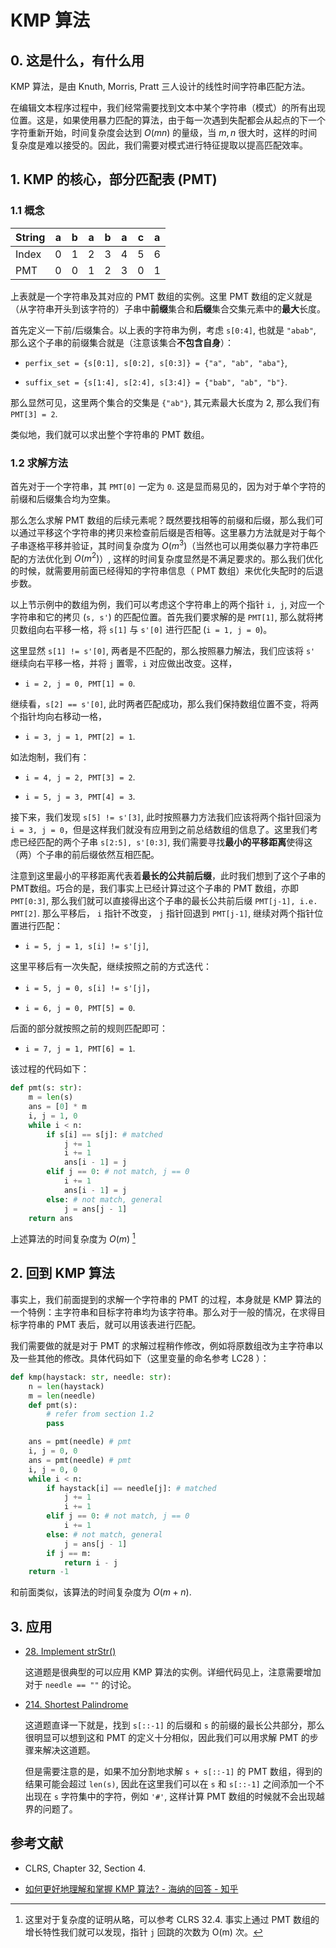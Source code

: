 # KMP 算法

## 0. 这是什么，有什么用

KMP 算法，是由 Knuth, Morris, Pratt 三人设计的线性时间字符串匹配方法。

在编辑文本程序过程中，我们经常需要找到文本中某个字符串（模式）的所有出现位置。这是，如果使用暴力匹配的算法，由于每一次遇到失配都会从起点的下一个字符重新开始，时间复杂度会达到 $O(mn)$ 的量级，当 $m, n$ 很大时，这样的时间复杂度是难以接受的。因此，我们需要对模式进行特征提取以提高匹配效率。

## 1. KMP 的核心，部分匹配表 (PMT)

### 1.1 概念

|String|a|b|a|b|a|c|a|
|------|-|-|-|-|-|-|-|
|Index |0|1|2|3|4|5|6|
|PMT   |0|0|1|2|3|0|1|

上表就是一个字符串及其对应的 PMT 数组的实例。这里 PMT 数组的定义就是（从字符串开头到该字符的）子串中**前缀**集合和**后缀**集合交集元素中的**最大**长度。

首先定义一下前/后缀集合。以上表的字符串为例，考虑 `s[0:4]`, 也就是 `"abab"`, 那么这个子串的前缀集合就是（注意该集合**不包含自身**）：

- `perfix_set = {s[0:1], s[0:2], s[0:3]} = {"a", "ab", "aba"}`,

- `suffix_set = {s[1:4], s[2:4], s[3:4]} = {"bab", "ab", "b"}`.

那么显然可见，这里两个集合的交集是 `{"ab"}`, 其元素最大长度为 2, 那么我们有 `PMT[3] = 2`.

类似地，我们就可以求出整个字符串的 PMT 数组。

### 1.2 求解方法

首先对于一个字符串，其 `PMT[0]` 一定为 `0`. 这是显而易见的，因为对于单个字符的前缀和后缀集合均为空集。

那么怎么求解 PMT 数组的后续元素呢？既然要找相等的前缀和后缀，那么我们可以通过平移这个字符串的拷贝来检查前后缀是否相等。这里暴力方法就是对于每个子串逐格平移并验证，其时间复杂度为 $O(m^3)$（当然也可以用类似暴力字符串匹配的方法优化到 $O(m^2)$）, 这样的时间复杂度显然是不满足要求的。那么我们优化的时候，就需要用前面已经得知的字符串信息（ PMT 数组）来优化失配时的后退步数。

以上节示例中的数组为例，我们可以考虑这个字符串上的两个指针 `i, j`, 对应一个字符串和它的拷贝 (`s, s'`) 的匹配位置。首先我们要求解的是 `PMT[1]`, 那么就将拷贝数组向右平移一格，将 `s[1]` 与 `s'[0]` 进行匹配 (`i = 1, j = 0`)。

这里显然 `s[1] != s'[0]`, 两者是不匹配的，那么按照暴力解法，我们应该将 `s'` 继续向右平移一格，并将 `j` 置零，`i` 对应做出改变。这样，

- `i = 2, j = 0, PMT[1] = 0`.

继续看，`s[2] == s'[0]`, 此时两者匹配成功，那么我们保持数组位置不变，将两个指针均向右移动一格，

- `i = 3, j = 1, PMT[2] = 1`.

如法炮制，我们有：

- `i = 4, j = 2, PMT[3] = 2`.

- `i = 5, j = 3, PMT[4] = 3`.

接下来，我们发现 `s[5] != s'[3]`, 此时按照暴力方法我们应该将两个指针回滚为 `i = 3, j = 0`，但是这样我们就没有应用到之前总结数组的信息了。这里我们考虑已经匹配的两个子串 `s[2:5], s'[0:3]`, 我们需要寻找**最小的平移距离**使得这（两）个子串的前后缀依然互相匹配。

注意到这里最小的平移距离代表着**最长的公共前后缀**，此时我们想到了这个子串的 PMT数组。巧合的是，我们事实上已经计算过这个子串的 PMT 数组，亦即 `PMT[0:3]`, 那么我们就可以直接得出这个子串的最长公共前后缀 `PMT[j-1], i.e. PMT[2]`. 那么平移后， `i` 指针不改变， `j` 指针回退到 `PMT[j-1]`, 继续对两个指针位置进行匹配：

- `i = 5, j = 1, s[i] != s'[j]`,

这里平移后有一次失配，继续按照之前的方式迭代：

- `i = 5, j = 0, s[i] != s'[j]`，

- `i = 6, j = 0, PMT[5] = 0`.

后面的部分就按照之前的规则匹配即可：

- `i = 7, j = 1, PMT[6] = 1`.

该过程的代码如下：

```python
def pmt(s: str):
    m = len(s)
    ans = [0] * m
    i, j = 1, 0
    while i < n:
        if s[i] == s[j]: # matched
            j += 1
            i += 1
            ans[i - 1] = j
        elif j == 0: # not match, j == 0
            i += 1
            ans[i - 1] = j
        else: # not match, general
            j = ans[j - 1]
    return ans
```

上述算法的时间复杂度为 $O(m)$ [^1]

[^1]: 这里对于复杂度的证明从略，可以参考 CLRS 32.4. 事实上通过 PMT 数组的增长特性我们就可以发现，指针 `j` 回跳的次数为 O(m) 次。



## 2. 回到 KMP 算法

事实上，我们前面提到的求解一个字符串的 PMT 的过程，本身就是 KMP 算法的一个特例：主字符串和目标字符串均为该字符串。那么对于一般的情况，在求得目标字符串的 PMT 表后，就可以用该表进行匹配。

我们需要做的就是对于 PMT 的求解过程稍作修改，例如将原数组改为主字符串以及一些其他的修改。具体代码如下（这里变量的命名参考 LC28 ）：

```python
def kmp(haystack: str, needle: str):
    n = len(haystack)
    m = len(needle)
    def pmt(s):
        # refer from section 1.2
        pass

    ans = pmt(needle) # pmt
    i, j = 0, 0
    ans = pmt(needle) # pmt
    i, j = 0, 0
    while i < n:
        if haystack[i] == needle[j]: # matched
            j += 1
            i += 1
        elif j == 0: # not match, j == 0
            i += 1
        else: # not match, general
            j = ans[j - 1]
        if j == m:
            return i - j
    return -1
```

和前面类似，该算法的时间复杂度为 $O(m+n)$.

## 3. 应用

- [28. Implement strStr()](https://leetcode-cn.com/problems/implement-strstr/)

    这道题是很典型的可以应用 KMP 算法的实例。详细代码见上，注意需要增加对于 `needle == ""` 的讨论。

- [214. Shortest Palindrome](https://leetcode-cn.com/problems/shortest-palindrome/)

    这道题直译一下就是，找到 `s[::-1]` 的后缀和 `s` 的前缀的最长公共部分，那么很明显可以想到这和 PMT 的定义十分相似，因此我们可以用求解 PMT 的步骤来解决这道题。

    但是需要注意的是，如果不加分割地求解 `s + s[::-1]` 的 PMT 数组，得到的结果可能会超过 `len(s)`, 因此在这里我们可以在 `s` 和 `s[::-1]` 之间添加一个不出现在 `s` 字符集中的字符，例如 `'#'`, 这样计算 PMT 数组的时候就不会出现越界的问题了。


## 参考文献

- CLRS, Chapter 32, Section 4.

- [如何更好地理解和掌握 KMP 算法? - 海纳的回答 - 知乎](https://www.zhihu.com/question/21923021/answer/281346746)

